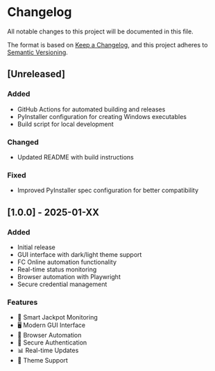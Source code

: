 # Changelog

All notable changes to this project will be documented in this file.

The format is based on [Keep a Changelog](https://keepachangelog.com/en/1.0.0/),
and this project adheres to [Semantic Versioning](https://semver.org/spec/v2.0.0.html).

## [Unreleased]

### Added

-  GitHub Actions for automated building and releases
-  PyInstaller configuration for creating Windows executables
-  Build script for local development

### Changed

-  Updated README with build instructions

### Fixed

-  Improved PyInstaller spec configuration for better compatibility

## [1.0.0] - 2025-01-XX

### Added

-  Initial release
-  GUI interface with dark/light theme support
-  FC Online automation functionality
-  Real-time status monitoring
-  Browser automation with Playwright
-  Secure credential management

### Features

-  🎯 Smart Jackpot Monitoring
-  🖥️ Modern GUI Interface
-  🤖 Browser Automation
-  🔐 Secure Authentication
-  📊 Real-time Updates
-  🎨 Theme Support
